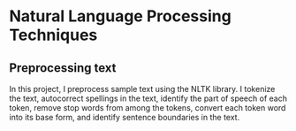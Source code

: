 # Natural Language Processing Techniques

## Preprocessing text

In this project, I preprocess sample text using the NLTK library. I tokenize the text, autocorrect spellings in the text, identify the part of speech of each token, remove stop words from among the tokens, convert each token word into its base form, and identify sentence boundaries in the text.
